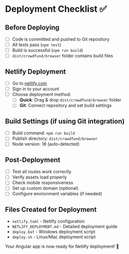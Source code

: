 # Deployment Checklist ✅

## Before Deploying
- [ ] Code is committed and pushed to Git repository
- [ ] All tests pass (`npm test`)
- [ ] Build is successful (`npm run build`)
- [ ] `dist/crowdfund/browser` folder contains build files

## Netlify Deployment
- [ ] Go to [netlify.com](https://netlify.com)
- [ ] Sign in to your account
- [ ] Choose deployment method:
  - [ ] **Quick**: Drag & drop `dist/crowdfund/browser` folder
  - [ ] **Git**: Connect repository and set build settings

## Build Settings (if using Git integration)
- [ ] Build command: `npm run build`
- [ ] Publish directory: `dist/crowdfund/browser`
- [ ] Node version: 18 (auto-detected)

## Post-Deployment
- [ ] Test all routes work correctly
- [ ] Verify assets load properly
- [ ] Check mobile responsiveness
- [ ] Set up custom domain (optional)
- [ ] Configure environment variables (if needed)

## Files Created for Deployment
- `netlify.toml` - Netlify configuration
- `NETLIFY_DEPLOYMENT.md` - Detailed deployment guide
- `deploy.bat` - Windows deployment script
- `deploy.sh` - Linux/Mac deployment script

Your Angular app is now ready for Netlify deployment! 🚀

